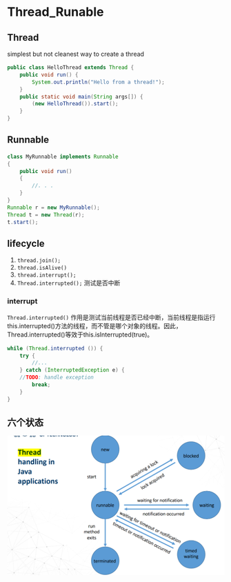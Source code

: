 # Thread_Runable

## Thread
simplest but not cleanest way to create a thread

```java
public class HelloThread extends Thread {
	public void run() {
		System.out.println("Hello from a thread!");
	}
	public static void main(String args[]) {
		(new HelloThread()).start();
	}
}
```

## Runnable
```java
class MyRunnable implements Runnable
{
	public void run()
	{
		//. . .
	}
}
Runnable r = new MyRunnable();
Thread t = new Thread(r);
t.start();
```

## lifecycle
1. `thread.join();`
2. `thread.isAlive()`
3. `thread.interrupt();`
4. `Thread.interrupted();` 测试是否中断

### interrupt
`Thread.interrupted()` 作用是测试当前线程是否已经中断，当前线程是指运行this.interrupted()方法的线程，而不管是哪个对象的线程。因此，Thread.interrupted()等效于this.isInterrupted(true)。

```java
while (Thread.interrupted ()) {
	try {
		//...
	} catch (InterruptedException e) {
	//TODO: handle exception
		break;
	}
}
```

## 六个状态
![](_attachments/old/2023-06-14-06-39-27.png)